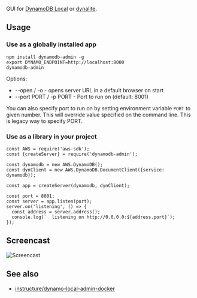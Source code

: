 GUI for [DynamoDB Local](https://aws.amazon.com/blogs/aws/dynamodb-local-for-desktop-development/) or [dynalite](https://github.com/mhart/dynalite).

## Usage

### Use as a globally installed app

```
npm install dynamodb-admin -g
export DYNAMO_ENDPOINT=http://localhost:8000
dynamodb-admin
```

Options:
 - --open / -o - opens server URL in a default browser on start
 - --port PORT / -p PORT -  Port to run on (default: 8001)

You can also specify port to run on by setting environment variable `PORT` to given number. This will override value specified on the command line. This is legacy way to specify PORT.

### Use as a library in your project

```
const AWS = require('aws-sdk');
const {createServer} = require('dynamodb-admin');

const dynamodb = new AWS.DynamoDB();
const dynClient = new AWS.DynamoDB.DocumentClient({service: dynamodb});

const app = createServer(dynamodb, dynClient);

const port = 8001;
const server = app.listen(port);
server.on('listening', () => {
  const address = server.address();
  console.log(`  listening on http://0.0.0.0:${address.port}`);
});
```

## Screencast

![Screencast](https://d3vv6lp55qjaqc.cloudfront.net/items/2S1m213N1o2L231e011o/Screen%20Recording%202016-10-17%20at%2001.11%20PM.gif?X-CloudApp-Visitor-Id=ab2071d5f76f8504ab6d3070d8a2c5c3&v=e6056da9)

## See also

- [instructure/dynamo-local-admin-docker](https://github.com/instructure/dynamo-local-admin-docker)
